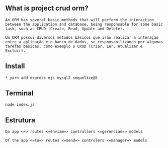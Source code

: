 
## What is project crud orm?
````
An ORM has several basic methods that will perform the interaction between the application and database, being responsable for some basic task, such as CRUD (Create, Read, Update and Delete).

Um ORM possui diversos métodos básicos que irão realizar a interação entre a aplicação e o banco de dados, se responsabilizando por algumas tarefas básicas, como exemplo o CRUD (Criar, Ler, Atualizar e Excluir).
````

## Install
````
* yarn add express ejs mysql2 sequelize@5
````

## Terminal
````
node index.js
````

## Estrutura
````
Do app <=> routes <=enviam=> controllers <=gerenciam=> models

Of the app <=to=> routes <=send=> controlers <=manager=> models
````
